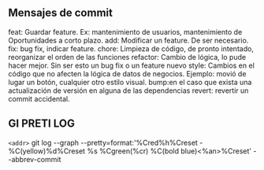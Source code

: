 ## Mensajes de commit


feat: Guardar feature. Ex: mantenimiento de usuarios, mantenimiento de Oportunidades a corto plazo. 
add: Modificar un feature. De ser necesario.
fix: bug fix, indicar feature.
chore: Limpieza de código, de pronto intentado, reorganizar el orden de las funciones
refactor: Cambio de lógica, lo pude hacer mejor. Sin ser esto un bug fix o un feature nuevo
style: Cambios en el código que no afecten la lógica de datos de negocios. Ejemplo: movió de lugar un botón, cualquier otro estilo visual.
bump:en el caso que exista una actualización de versión en alguna de las dependencias
revert: revertir un commit accidental.


## GI PRETI LOG

`<addr>`
git log --graph --pretty=format:'%Cred%h%Creset -%C(yellow)%d%Creset %s %Cgreen(%cr) %C(bold blue)<%an>%Creset' --abbrev-commit
